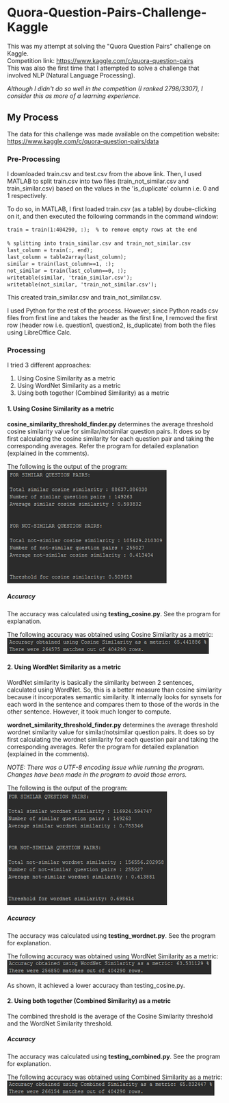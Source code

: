 # Quora-Question-Pairs-Challenge-Kaggle
This was my attempt at solving the "Quora Question Pairs" challenge on Kaggle.  
Competition link: https://www.kaggle.com/c/quora-question-pairs  
This was also the first time that I attempted to solve a challenge that involved NLP (Natural Language Processing).  
  
_Although I didn't do so well in the competition (I ranked 2798/3307), I consider this as more of a learning experience._  

## My Process ##
The data for this challenge was made available on the competition website: https://www.kaggle.com/c/quora-question-pairs/data  

### Pre-Processing ##
I downloaded train.csv and test.csv from the above link. Then, I used MATLAB to split train.csv into two files (train_not_similar.csv and train_similar.csv) based on the values in the 'is_duplicate' column i.e. 0 and 1 respectively.  

To do so, in MATLAB, I first loaded train.csv (as a table) by doube-clicking on it, and then executed the following commands in the command window:

```train = train(:, 4:end);  % removes first 3 columns  
train = train(1:404290, :);  % to remove empty rows at the end  
  
% splitting into train_similar.csv and train_not_similar.csv  
last_column = train(:, end);  
last_column = table2array(last_column);  
similar = train(last_column==1, :);  
not_similar = train(last_column==0, :);  
writetable(similar, 'train_similar.csv');  
writetable(not_similar, 'train_not_similar.csv');
```    

This created train_similar.csv and train_not_similar.csv.  
  
I used Python for the rest of the process. However, since Python reads csv files from first line and takes the header as the first line, I removed the first row (header row i.e. question1, question2, is_duplicate) from both the files using LibreOffice Calc.  

### Processing ### 
I tried 3 different approaches:
1. Using Cosine Similarity as a metric
2. Using WordNet Similarity as a metric
3. Using both together (Combined Similarity) as a metric

#### 1. Using Cosine Similarity as a metric ####
**cosine_similarity_threshold_finder.py** determines the average threshold cosine similarity value for similar/notsimilar question pairs. It does so by first calculating the cosine similarity for each question pair and taking the corresponding averages. Refer the program for detailed explanation (explained in the comments).  
  
The following is the output of the program:  
![Output of cosine_similarity_threshold_finder.py](https://github.com/My-Machine-Learning-Projects/Quora-Question-Pairs-Challenge-Kaggle/blob/master/Threshold%20for%20Cosine%20Similarity%20value.PNG "Output of cosine_similarity_threshold_finder.py")

##### Accuracy #####
The accuracy was calculated using **testing_cosine.py**. See the program for explanation.  
  
The following accuracy was obtained using Cosine Similarity as a metric:
![Output of testing_cosine.py](https://github.com/My-Machine-Learning-Projects/Quora-Question-Pairs-Challenge-Kaggle/blob/master/Accuracy%20using%20Cosine%20Similarity.PNG "Output of testing_cosine.py")

#### 2. Using WordNet Similarity as a metric ####
WordNet similarity is basically the similarity between 2 sentences, calculated using WordNet. So, this is a better measure than cosine similarity because it incorporates semantic similarity. It internally looks for synsets for each word in the sentence and compares them to those of the words in the other sentence. However, it took much longer to compute.  
  
**wordnet_similarity_threshold_finder.py** determines the average threshold wordnet similarity value for similar/notsimilar question pairs. It does so by first calculating the wordnet similarity for each question pair and taking the corresponding averages. Refer the program for detailed explanation (explained in the comments).  
  
_NOTE: There was a UTF-8 encoding issue while running the program. Changes have been made in the program to avoid those errors._
  
The following is the output of the program:  
![Output of wordnet_similarity_threshold_finder.py](https://github.com/My-Machine-Learning-Projects/Quora-Question-Pairs-Challenge-Kaggle/blob/master/Threshold%20for%20Wordnet%20Similarity%20value.PNG "Output of wordnet_similarity_threshold_finder.py")

##### Accuracy #####
The accuracy was calculated using **testing_wordnet.py**. See the program for explanation.  
  
The following accuracy was obtained using WordNet Similarity as a metric:
![Output of testing_wordnet.py](https://github.com/My-Machine-Learning-Projects/Quora-Question-Pairs-Challenge-Kaggle/blob/master/Accuracy%20using%20WordNet%20Similarity.PNG "Output of testing_wordnet.py")

As shown, it achieved a lower accuracy than testing_cosine.py.  

#### 2. Using both together (Combined Similarity) as a metric ####
The combined threshold is the average of the Cosine Similarity threshold and the WordNet Similarity threshold.  

##### Accuracy #####
The accuracy was calculated using **testing_combined.py**. See the program for explanation.  
  
The following accuracy was obtained using Combined Similarity as a metric:
![Output of testing_combined.py](https://github.com/My-Machine-Learning-Projects/Quora-Question-Pairs-Challenge-Kaggle/blob/master/Accuracy%20using%20Combined%20Similarity.PNG "Output of testing_combined.py")
